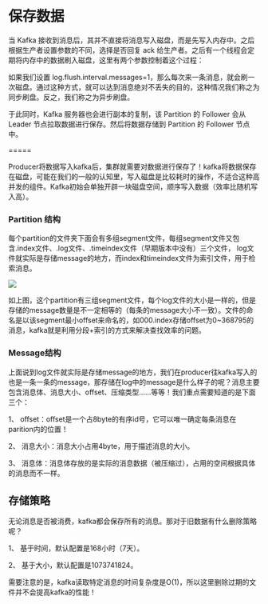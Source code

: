 # 保存数据

当 Kafka 接收到消息后，其并不直接将消息写入磁盘，而是先写入内存中。之后根据生产者设置参数的不同，选择是否回复 ack 给生产者。之后有一个线程会定期将内存中的数据刷入磁盘，这里有两个参数控制着这个过程：

如果我们设置 log.flush.interval.messages=1，那么每次来一条消息，就会刷一次磁盘。通过这种方式，就可以达到消息绝对不丢失的目的，这种情况我们称之为同步刷盘。反之，我们称之为异步刷盘。

于此同时，Kafka 服务器也会进行副本的复制，该 Partition 的 Follower 会从 Leader 节点拉取数据进行保存。然后将数据存储到 Partition 的 Follower 节点中。

=====

Producer将数据写入kafka后，集群就需要对数据进行保存了！kafka将数据保存在磁盘，可能在我们的一般的认知里，写入磁盘是比较耗时的操作，不适合这种高并发的组件。Kafka初始会单独开辟一块磁盘空间，顺序写入数据（效率比随机写入高）。

### Partition 结构

每个partition的文件夹下面会有多组segment文件，每组segment文件又包含.index文件、.log文件、.timeindex文件（早期版本中没有）三个文件， log文件就实际是存储message的地方，而index和timeindex文件为索引文件，用于检索消息。

![](/uploads/upload_22a809453803f3f49c07de907d85ca86.png)

如上图，这个partition有三组segment文件，每个log文件的大小是一样的，但是存储的message数量是不一定相等的（每条的message大小不一致）。文件的命名是以该segment最小offset来命名的，如000.index存储offset为0~368795的消息，kafka就是利用分段+索引的方式来解决查找效率的问题。

### Message结构

上面说到log文件就实际是存储message的地方，我们在producer往kafka写入的也是一条一条的message，那存储在log中的message是什么样子的呢？消息主要包含消息体、消息大小、offset、压缩类型……等等！我们重点需要知道的是下面三个：

1、 offset：offset是一个占8byte的有序id号，它可以唯一确定每条消息在parition内的位置！

2、 消息大小：消息大小占用4byte，用于描述消息的大小。

3、 消息体：消息体存放的是实际的消息数据（被压缩过），占用的空间根据具体的消息而不一样。


## 存储策略

无论消息是否被消费，kafka都会保存所有的消息。那对于旧数据有什么删除策略呢？

1、 基于时间，默认配置是168小时（7天）。

2、 基于大小，默认配置是1073741824。

需要注意的是，kafka读取特定消息的时间复杂度是O(1)，所以这里删除过期的文件并不会提高kafka的性能！
